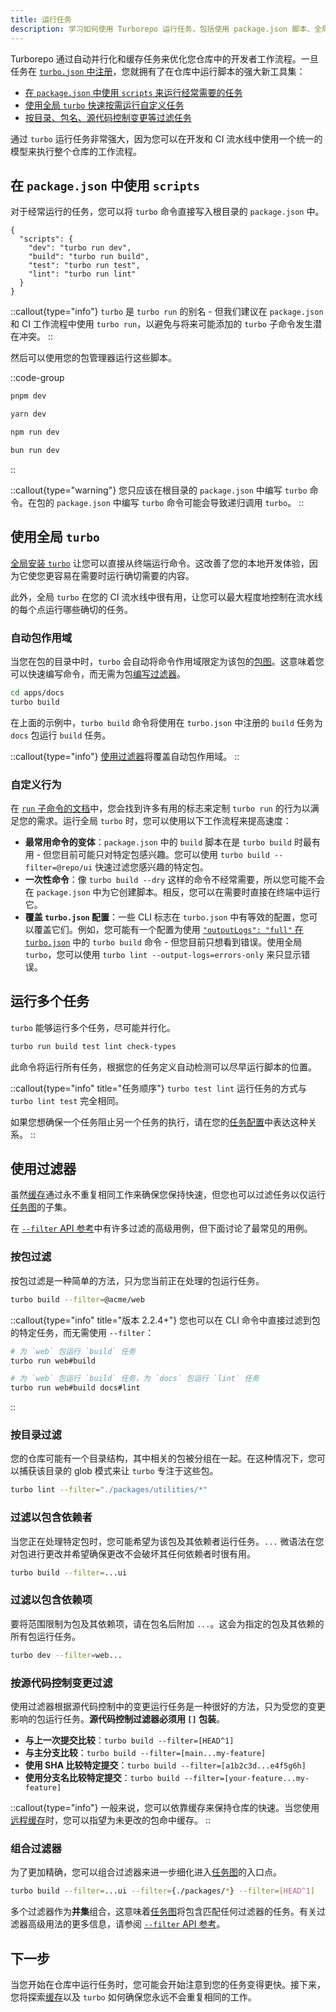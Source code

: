 ```yaml
---
title: 运行任务
description: 学习如何使用 Turborepo 运行任务，包括使用 package.json 脚本、全局 turbo 命令和过滤器
---
```


Turborepo 通过自动并行化和缓存任务来优化您仓库中的开发者工作流程。一旦任务在 [`turbo.json` 中注册](/docs/crafting-your-repository/configuring-tasks)，您就拥有了在仓库中运行脚本的强大新工具集：

- [在 `package.json` 中使用 `scripts` 来运行经常需要的任务](#using-scripts-in-packagejson)
- [使用全局 `turbo` 快速按需运行自定义任务](#using-global-turbo)
- [按目录、包名、源代码控制变更等过滤任务](#using-filters)

通过 `turbo` 运行任务非常强大，因为您可以在开发和 CI 流水线中使用一个统一的模型来执行整个仓库的工作流程。

## 在 `package.json` 中使用 `scripts`

对于经常运行的任务，您可以将 `turbo` 命令直接写入根目录的 `package.json` 中。

```jsonc title="./package.json"
{
  "scripts": {
    "dev": "turbo run dev",
    "build": "turbo run build",
    "test": "turbo run test",
    "lint": "turbo run lint"
  }
}
```

::callout{type="info"}
`turbo` 是 `turbo run` 的别名 - 但我们建议在 `package.json` 和 CI 工作流程中使用 `turbo run`，以避免与将来可能添加的 `turbo` 子命令发生潜在冲突。
::

然后可以使用您的包管理器运行这些脚本。

::code-group

```bash [pnpm]
pnpm dev
```

```bash [yarn]
yarn dev
```

```bash [npm]
npm run dev
```

```bash [bun (Beta)]
bun run dev
```

::

::callout{type="warning"}
您只应该在根目录的 `package.json` 中编写 `turbo` 命令。在包的 `package.json` 中编写 `turbo` 命令可能会导致递归调用 `turbo`。
::

## 使用全局 `turbo`

[全局安装 `turbo`](/docs/getting-started/installation#global-installation) 让您可以直接从终端运行命令。这改善了您的本地开发体验，因为它使您更容易在需要时运行确切需要的内容。

此外，全局 `turbo` 在您的 CI 流水线中很有用，让您可以最大程度地控制在流水线的每个点运行哪些确切的任务。

### 自动包作用域

当您在包的目录中时，`turbo` 会自动将命令作用域限定为该包的[包图](/docs/core-concepts/package-and-task-graph#package-graph)。这意味着您可以快速编写命令，而无需为包[编写过滤器](/docs/reference/run#--filter-string)。

```bash title="Terminal"
cd apps/docs
turbo build
```

在上面的示例中，`turbo build` 命令将使用在 `turbo.json` 中注册的 `build` 任务为 `docs` 包运行 `build` 任务。

::callout{type="info"}
[使用过滤器](#using-filters)将覆盖自动包作用域。
::

### 自定义行为

在 [`run` 子命令的文档](/docs/reference/run)中，您会找到许多有用的标志来定制 `turbo run` 的行为以满足您的需求。运行全局 `turbo` 时，您可以使用以下工作流程来提高速度：

- **最常用命令的变体**：`package.json` 中的 `build` 脚本在是 `turbo build` 时最有用 - 但您目前可能只对特定包感兴趣。您可以使用 `turbo build --filter=@repo/ui` 快速过滤您感兴趣的特定包。
- **一次性命令**：像 `turbo build --dry` 这样的命令不经常需要，所以您可能不会在 `package.json` 中为它创建脚本。相反，您可以在需要时直接在终端中运行它。
- **覆盖 `turbo.json` 配置**：一些 CLI 标志在 `turbo.json` 中有等效的配置，您可以覆盖它们。例如，您可能有一个配置为使用 [`"outputLogs": "full"` 在 `turbo.json`](/docs/reference/configuration#outputlogs) 中的 `turbo build` 命令 - 但您目前只想看到错误。使用全局 `turbo`，您可以使用 `turbo lint --output-logs=errors-only` 来只显示错误。

## 运行多个任务

`turbo` 能够运行多个任务，尽可能并行化。

```bash title="Terminal"
turbo run build test lint check-types
```

此命令将运行所有任务，根据您的任务定义自动检测可以尽早运行脚本的位置。

::callout{type="info" title="任务顺序"}
`turbo test lint` 运行任务的方式与 `turbo lint test` 完全相同。

如果您想确保一个任务阻止另一个任务的执行，请在您的[任务配置](/docs/crafting-your-repository/configuring-tasks#defining-tasks)中表达这种关系。
::

## 使用过滤器

虽然[缓存](/docs/crafting-your-repository/running-tasks)通过永不重复相同工作来确保您保持快速，但您也可以过滤任务以仅运行[任务图](/docs/core-concepts/package-and-task-graph#task-graph)的子集。

在 [`--filter` API 参考](/docs/reference/run#--filter-string)中有许多过滤的高级用例，但下面讨论了最常见的用例。

### 按包过滤

按包过滤是一种简单的方法，只为您当前正在处理的包运行任务。

```bash title="Terminal"
turbo build --filter=@acme/web
```

::callout{type="info" title="版本 2.2.4+"}
您也可以在 CLI 命令中直接过滤到包的特定任务，而无需使用 `--filter`：

```bash title="Terminal"
# 为 `web` 包运行 `build` 任务
turbo run web#build

# 为 `web` 包运行 `build` 任务，为 `docs` 包运行 `lint` 任务
turbo run web#build docs#lint
```
::

### 按目录过滤

您的仓库可能有一个目录结构，其中相关的包被分组在一起。在这种情况下，您可以捕获该目录的 glob 模式来让 `turbo` 专注于这些包。

```bash title="Terminal"
turbo lint --filter="./packages/utilities/*"
```

### 过滤以包含依赖者

当您正在处理特定包时，您可能希望为该包及其依赖者运行任务。`...` 微语法在您对包进行更改并希望确保更改不会破坏其任何依赖者时很有用。

```bash title="Terminal"
turbo build --filter=...ui
```

### 过滤以包含依赖项

要将范围限制为包及其依赖项，请在包名后附加 `...`。这会为指定的包及其依赖的所有包运行任务。

```bash title="Terminal"
turbo dev --filter=web...
```

### 按源代码控制变更过滤

使用过滤器根据源代码控制中的变更运行任务是一种很好的方法，只为受您的变更影响的包运行任务。**源代码控制过滤器必须用 `[]` 包装**。

- **与上一次提交比较**：`turbo build --filter=[HEAD^1]`
- **与主分支比较**：`turbo build --filter=[main...my-feature]`
- **使用 SHA 比较特定提交**：`turbo build --filter=[a1b2c3d...e4f5g6h]`
- **使用分支名比较特定提交**：`turbo build --filter=[your-feature...my-feature]`

::callout{type="info"}
一般来说，您可以依靠缓存来保持仓库的快速。当您使用[远程缓存](/docs/core-concepts/remote-caching)时，您可以指望为未更改的包命中缓存。
::

### 组合过滤器

为了更加精确，您可以组合过滤器来进一步细化进入[任务图](/docs/core-concepts/package-and-task-graph#task-graph)的入口点。

```bash title="Terminal"
turbo build --filter=...ui --filter={./packages/*} --filter=[HEAD^1]
```

多个过滤器作为**并集**组合，这意味着[任务图](/docs/core-concepts/package-and-task-graph#task-graph)将包含匹配任何过滤器的任务。有关过滤器高级用法的更多信息，请参阅 [`--filter` API 参考](/docs/reference/run#--filter-string)。

## 下一步

当您开始在仓库中运行任务时，您可能会开始注意到您的任务变得更快。接下来，您将探索[缓存](/docs/crafting-your-repository/caching)以及 `turbo` 如何确保您永远不会重复相同的工作。
